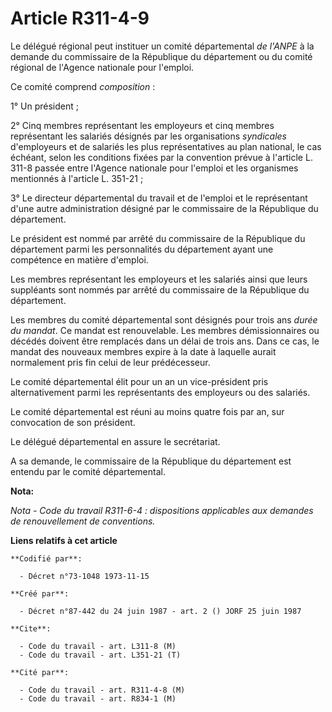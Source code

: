 # Article R311-4-9

Le délégué régional peut instituer un comité départemental *de l'ANPE* à la demande du commissaire de la République du
département ou du comité régional de l'Agence nationale pour l'emploi.

Ce comité comprend *composition* :

1° Un président ;

2° Cinq membres représentant les employeurs et cinq membres représentant les salariés désignés par les organisations
*syndicales* d'employeurs et de salariés les plus représentatives au plan national, le cas échéant, selon les conditions
fixées par la convention prévue à l'article L. 311-8 passée entre l'Agence nationale pour l'emploi et les organismes
mentionnés à l'article L. 351-21 ;

3° Le directeur départemental du travail et de l'emploi et le représentant d'une autre administration désigné par le
commissaire de la République du département.

Le président est nommé par arrêté du commissaire de la République du département parmi les personnalités du département ayant
une compétence en matière d'emploi.

Les membres représentant les employeurs et les salariés ainsi que leurs suppléants sont nommés par arrêté du commissaire de
la République du département.

Les membres du comité départemental sont désignés pour trois ans *durée du mandat*. Ce mandat est renouvelable. Les membres
démissionnaires ou décédés doivent être remplacés dans un délai de trois ans. Dans ce cas, le mandat des nouveaux membres
expire à la date à laquelle aurait normalement pris fin celui de leur prédécesseur.

Le comité départemental élit pour un an un vice-président pris alternativement parmi les représentants des employeurs ou des
salariés.

Le comité départemental est réuni au moins quatre fois par an, sur convocation de son président.

Le délégué départemental en assure le secrétariat.

A sa demande, le commissaire de la République du département est entendu par le comité départemental.

**Nota:**

*Nota - Code du travail R311-6-4 : dispositions applicables aux demandes de renouvellement de conventions.*

**Liens relatifs à cet article**

	**Codifié par**:

	  - Décret n°73-1048 1973-11-15

	**Créé par**:

	  - Décret n°87-442 du 24 juin 1987 - art. 2 () JORF 25 juin 1987

	**Cite**:

	  - Code du travail - art. L311-8 (M)
	  - Code du travail - art. L351-21 (T)

	**Cité par**:

	  - Code du travail - art. R311-4-8 (M)
	  - Code du travail - art. R834-1 (M)
